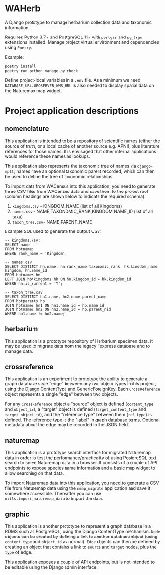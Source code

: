 # WAHerb

A Django prototype to manage herbarium collection data and taxonomic information.

Requires Python 3.7+ and PostgreSQL 11+ with `postgis` and `pg_trgm` extensions
installed. Manage project virtual environment and dependencies using `Poetry`.

Example:

~~~bash
poetry install
poetry run python manage.py check
~~~

Define project-local variables in a `.env` file. As a minimum we need `DATABASE_URL`.
`GEOSERVER_WMS_URL` is also needed to display spatial data on the Naturemap map
widget.

# Project application descriptions

## nomenclature

This application is intended to be a repository of scientific names (either the
source of truth, or a local cache of another source e.g. APNI), plus literature
references for those names. It is envisaged that other internal applications
would reference these names as lookups.

This application also represents the taxonomic tree of names via `django-mptt`;
names have an optional taxonomic parent recorded, which can then be used to
define the tree of taxonomic relationships.

To import data from WACensus into this application, you need to generate three
CSV files from WACensus data and save them to the project root (column headings
are shown below to indicate the required schema):

1. `kingdoms.csv` - KINGDOM_NAME (list of all Kingdoms)
1. `names.csv` - NAME,TAXONOMIC_RANK,KINGDOM,NAME_ID (list of all taxa)
1. `taxon_tree.csv`- NAME,PARENT_NAME

Example SQL used to generate the output CSV:

    -- kingdoms.csv:
    SELECT name
    FROM hbtnames
    WHERE rank_name = 'Kingdom';

    -- names.csv
    SELECT DISTINCT hn.name, hn.rank_name taxonomic_rank, hk.kingdom_name kingdom, hn.name_id
    FROM hbtnames hn
    LEFT JOIN hbtkingdoms hk ON hn.kingdom_id = hk.kingdom_id
    WHERE hn.is_current = 'Y';

    -- taxon_tree.csv
    SELECT DISTINCT hn1.name, hn2.name parent_name
    FROM hbtparents hp
    JOIN hbtnames hn1 ON hn1.name_id = hp.name_id
    JOIN hbtnames hn2 ON hn2.name_id = hp.parent_nid
    WHERE hn1.name != hn2.name;

## herbarium

This application is a prototype repository of Herbarium specimen data. It may be
used to migrate data from the legacy Texpress database and to manage data.

## crossreference

This application is an experiment to prototype the ability to generate a graph
database style "edge" between any two object types in this project, using the
Django ContentType and GenericForeignKey. Each `CrossReference` object
represents a single "edge" between two objects.

For any `CrossReference` object a "source" object is defined (`content_type` and
`object_id`), a "target" object is defined (`target_content_type` and
`target_object_id`), and the "reference type" between them (`ref_type`) is defined.
The reference type is the "label" in graph database terms. Optional metadata about
the edge may be recorded in the JSON field.

## naturemap

This application is a prototype search interface for migrated Naturemap data in
order to test the performance/practicality of using PostgreSQL text search to
serve Naturemap data in a browser. It consists of a couple of API endpoints to
expose species name information and a basic map widget to allow searching on
that data.

To import Naturemap data into this application, you need to generate a CSV file
from Naturemap data using the `nmap_migrate` application and save it somewhere
accessible. Thereafter you can use `utils.import_naturemap_data` to import the
data.

## graphic

This application is another prototype to represent a graph database in a RDMS
such as PostgreSQL, using the Django ContentType mechanism. `Node` objects can
be created by defining a link to another database object (using `content_type`
and `object_id` as normal). `Edge` objects can then be defined by creating an
object that contains a link to `source` and `target` nodes, plus the `type` of
edge.

This application exposes a couple of API endpoints, but is not intended to be
editable using the Django admin interface.
